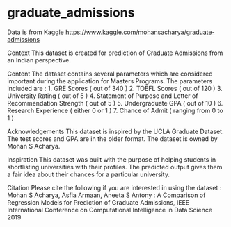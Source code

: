 # graduate_admissions

Data is from Kaggle 
https://www.kaggle.com/mohansacharya/graduate-admissions


Context
This dataset is created for prediction of Graduate Admissions from an Indian perspective.

Content
The dataset contains several parameters which are considered important during the application for Masters Programs. The parameters included are : 1. GRE Scores ( out of 340 ) 2. TOEFL Scores ( out of 120 ) 3. University Rating ( out of 5 ) 4. Statement of Purpose and Letter of Recommendation Strength ( out of 5 ) 5. Undergraduate GPA ( out of 10 ) 6. Research Experience ( either 0 or 1 ) 7. Chance of Admit ( ranging from 0 to 1 )

Acknowledgements
This dataset is inspired by the UCLA Graduate Dataset. The test scores and GPA are in the older format. The dataset is owned by Mohan S Acharya.

Inspiration
This dataset was built with the purpose of helping students in shortlisting universities with their profiles. The predicted output gives them a fair idea about their chances for a particular university.

Citation
Please cite the following if you are interested in using the dataset : Mohan S Acharya, Asfia Armaan, Aneeta S Antony : A Comparison of Regression Models for Prediction of Graduate Admissions, IEEE International Conference on Computational Intelligence in Data Science 2019
